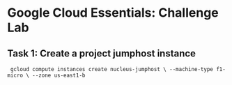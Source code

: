 # Google Cloud Essentials: Challenge Lab

## Task 1: Create a project jumphost instance

`
gcloud compute instances create nucleus-jumphost \
    --machine-type f1-micro \
    --zone us-east1-b`

